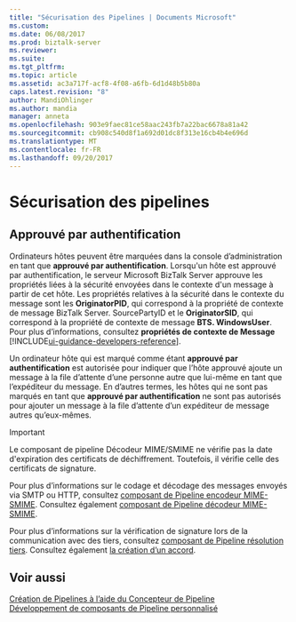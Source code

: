 ```yaml
---
title: "Sécurisation des Pipelines | Documents Microsoft"
ms.custom: 
ms.date: 06/08/2017
ms.prod: biztalk-server
ms.reviewer: 
ms.suite: 
ms.tgt_pltfrm: 
ms.topic: article
ms.assetid: ac3a717f-acf8-4f08-a6fb-6d1d48b5b80a
caps.latest.revision: "8"
author: MandiOhlinger
ms.author: mandia
manager: anneta
ms.openlocfilehash: 903e9faec81ce58aac243fb7a22bac6678a81a42
ms.sourcegitcommit: cb908c540d8f1a692d01dc8f313e16cb4b4e696d
ms.translationtype: MT
ms.contentlocale: fr-FR
ms.lasthandoff: 09/20/2017
---
```

# <a name="how-to-secure-pipelines"></a>Sécurisation des pipelines

## <a name="authentication-trusted"></a>Approuvé par authentification
Ordinateurs hôtes peuvent être marquées dans la console d’administration en tant que **approuvé par authentification**. Lorsqu'un hôte est approuvé par authentification, le serveur Microsoft BizTalk Server approuve les propriétés liées à la sécurité envoyées dans le contexte d'un message à partir de cet hôte. Les propriétés relatives à la sécurité dans le contexte du message sont les **OriginatorPID**, qui correspond à la propriété de contexte de message BizTalk Server. SourcePartyID et le **OriginatorSID**, qui correspond à la propriété de contexte de message **BTS. WindowsUser**. Pour plus d’informations, consultez **propriétés de contexte de Message** [!INCLUDE[ui-guidance-developers-reference](../includes/ui-guidance-developers-reference.md)].  
  
 Un ordinateur hôte qui est marqué comme étant **approuvé par authentification** est autorisée pour indiquer que l’hôte approuvé ajoute un message à la file d’attente d’une personne autre que lui-même en tant que l’expéditeur du message. En d’autres termes, les hôtes qui ne sont pas marqués en tant que **approuvé par authentification** ne sont pas autorisés pour ajouter un message à la file d’attente d’un expéditeur de message autres qu’eux-mêmes.  
  
> [!IMPORTANT]
>  Le composant de pipeline Décodeur MIME/SMIME ne vérifie pas la date d'expiration des certificats de déchiffrement. Toutefois, il vérifie celle des certificats de signature.  
  
 Pour plus d’informations sur le codage et décodage des messages envoyés via SMTP ou HTTP, consultez [composant de Pipeline encodeur MIME-SMIME](../core/mime-smime-encoder-pipeline-component.md). Consultez également [composant de Pipeline décodeur MIME-SMIME](../core/mime-smime-decoder-pipeline-component.md).  
  
 Pour plus d’informations sur la vérification de signature lors de la communication avec des tiers, consultez [composant de Pipeline résolution tiers](../core/party-resolution-pipeline-component.md). Consultez également [la création d’un accord](http://msdn.microsoft.com/library/f8608cf7-8ac5-4f02-805e-5a0bdf19ca8c).  
  
## <a name="see-also"></a>Voir aussi  
 [Création de Pipelines à l’aide du Concepteur de Pipeline](../core/creating-pipelines-using-pipeline-designer.md)   
 [Développement de composants de Pipeline personnalisé](../core/developing-custom-pipeline-components.md)